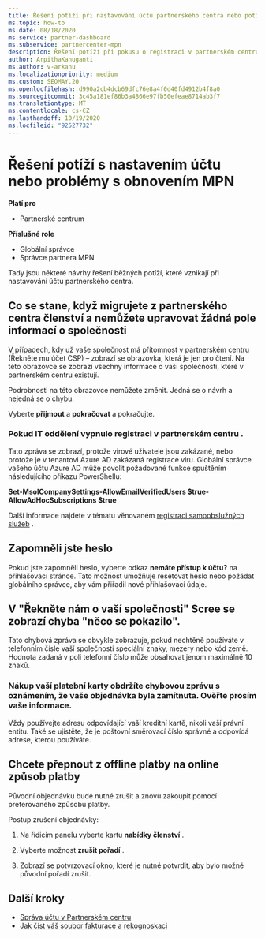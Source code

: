 ```yaml
---
title: Řešení potíží při nastavování účtu partnerského centra nebo potížích s obnovením MPN
ms.topic: how-to
ms.date: 08/18/2020
ms.service: partner-dashboard
ms.subservice: partnercenter-mpn
description: Řešení potíží při pokusu o registraci v partnerském centru Odpoví na výzvy, které řeší způsoby platby, hesla forgetting a další.
author: ArpithaKanuganti
ms.author: v-arkanu
ms.localizationpriority: medium
ms.custom: SEOMAY.20
ms.openlocfilehash: d990a2cb4dcb69dfc76e8a4f0d40fd4912b4f8a0
ms.sourcegitcommit: 3c45a181ef86b3a4866e97fb50efeae8714ab3f7
ms.translationtype: MT
ms.contentlocale: cs-CZ
ms.lasthandoff: 10/19/2020
ms.locfileid: "92527732"
---
```

# <a name="troubleshoot-account-setup-or-mpn-renewal-issues"></a>Řešení potíží s nastavením účtu nebo problémy s obnovením MPN

**Platí pro**

- Partnerské centrum
 
**Příslušné role**

- Globální správce
- Správce partnera MPN 
 
Tady jsou některé návrhy řešení běžných potíží, které vznikají při nastavování účtu partnerského centra.

## <a name="what-happens-if-you-are-migrating-from-partner-membership-center-and-you-cant-edit-any-company-information-fields"></a>Co se stane, když migrujete z partnerského centra členství a nemůžete upravovat žádná pole informací o společnosti

V případech, kdy už vaše společnost má přítomnost v partnerském centru (Řekněte mu účet CSP) – zobrazí se obrazovka, která je jen pro čtení. Na této obrazovce se zobrazí všechny informace o vaší společnosti, které v partnerském centru existují.

Podrobnosti na této obrazovce nemůžete změnit. Jedná se o návrh a nejedná se o chybu.

Vyberte **přijmout** a **pokračovat** a pokračujte.


### <a name="if-the-it-department-has-turned-off-sign-up-for-partner-center"></a>Pokud IT oddělení vypnulo **registraci v partnerském centru** .

Tato zpráva se zobrazí, protože virové uživatele jsou zakázané, nebo protože je v tenantovi Azure AD zakázaná registrace viru. Globální správce vašeho účtu Azure AD může povolit požadované funkce spuštěním následujícího příkazu PowerShellu:

**Set-MsolCompanySettings-AllowEmailVerifiedUsers $true-AllowAdHocSubscriptions $true**

Další informace najdete v tématu věnovaném [registraci samoobslužných služeb](/azure/active-directory/users-groups-roles/directory-self-service-signup) .

## <a name="you-forgot-your-password"></a>Zapomněli jste heslo

Pokud jste zapomněli heslo, vyberte odkaz **nemáte přístup k účtu?** na přihlašovací stránce. Tato možnost umožňuje resetovat heslo nebo požádat globálního správce, aby vám přiřadil nové přihlašovací údaje.

## <a name="on-the-tell-us-about-your-company-scree-you-receive-a-something-went-wrong-error"></a>V "Řekněte nám o vaší společnosti" Scree se zobrazí chyba "něco se pokazilo".

Tato chybová zpráva se obvykle zobrazuje, pokud nechtěně používáte v telefonním čísle vaší společnosti speciální znaky, mezery nebo kód země. Hodnota zadaná v poli telefonní číslo může obsahovat jenom maximálně 10 znaků.


### <a name="your-credit-card-purchase-is-receiving-an-error-message-stating-that-your-order-was-declined-please-verify-your-information"></a>Nákup vaší platební karty obdržíte chybovou zprávu s oznámením, že vaše objednávka byla zamítnuta. Ověřte prosím vaše informace.


Vždy používejte adresu odpovídající vaší kreditní kartě, nikoli vaší právní entitu. Také se ujistěte, že je poštovní směrovací číslo správné a odpovídá adrese, kterou používáte.

## <a name="you-want-to-switch-from-offline-payment-to-online-payment-method"></a>Chcete přepnout z offline platby na online způsob platby 

Původní objednávku bude nutné zrušit a znovu zakoupit pomocí preferovaného způsobu platby.

Postup zrušení objednávky:

1. Na řídicím panelu vyberte kartu **nabídky členství** .

2. Vyberte možnost **zrušit pořadí** .

3. Zobrazí se potvrzovací okno, které je nutné potvrdit, aby bylo možné původní pořadí zrušit.

## <a name="next-steps"></a>Další kroky

- [Správa účtu v Partnerském centru](partner-center-account-setup.md)
- [Jak číst váš soubor fakturace a rekognoskaci](read-your-bill.md)